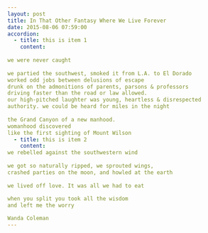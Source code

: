 ```yaml
---
layout: post
title: In That Other Fantasy Where We Live Forever 
date: 2015-08-06 07:59:00
accordion: 
  - title: this is item 1
    content: 
    
we were never caught    
    
we partied the southwest, smoked it from L.A. to El Dorado     
worked odd jobs between delusions of escape    
drunk on the admonitions of parents, parsons & professors     
driving faster than the road or law allowed.     
our high-pitched laughter was young, heartless & disrespected     
authority. we could be heard for miles in the night     
    
the Grand Canyon of a new manhood.    
womanhood discovered    
like the first sighting of Mount Wilson
  - title: this is item 2
    content: 
we rebelled against the southwestern wind     
    
we got so naturally ripped, we sprouted wings,      
crashed parties on the moon, and howled at the earth     
    
we lived off love. It was all we had to eat    
    
when you split you took all the wisdom    
and left me the worry     

Wanda Coleman
---
```


